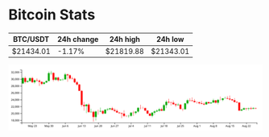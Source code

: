 # Bitcoin Stats

BTC/USDT|24h change|24h high|24h low|
|---|---|---|---|
|$21434.01|-1.17%|$21819.88|$21343.01|

<img src="./chart.svg">

